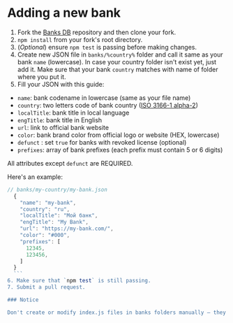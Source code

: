 # Adding a new bank

1. Fork the [Banks DB](https://github.com/Ramoona/banks-db) repository and then clone your fork.
2. `npm install` from your fork's root directory.
3. (_Optional_) ensure `npm test` is passing before making changes.
4. Create new JSON file in `banks/%country%` folder and call it same as your bank `name` (lowercase). In case your country folder isn't exist yet, just add it. Make sure that your bank `country` matches with name of folder where you put it.
5. Fill your JSON with this guide:

  * `name`: bank codename in lowercase (same as your file name)
  * `country`: two letters code of bank country ([ISO 3166-1 alpha-2](https://en.wikipedia.org/wiki/ISO_3166-1_alpha-2))
  * `localTitle`: bank title in local language
  * `engTitle`: bank title in English
  * `url`: link to official bank website
  * `color`: bank brand color from official logo or website (HEX, lowercase)
  * `defunct` : set `true` for banks with revoked license (optional)
  * `prefixes`: array of bank prefixes (each prefix must contain 5 or 6 digits)

  All attributes except `defunct` are REQUIRED.

  Here's an example:

  ```js
  // banks/my-country/my-bank.json
    {
      "name": "my-bank",
      "country": "ru",
      "localTitle": "Мой банк",
      "engTitle": "My Bank",
      "url": "https://my-bank.com/",
      "color": "#000",
      "prefixes": [
        12345,
        123456,
      ]
    }
    ```
6. Make sure that `npm test` is still passing.
7. Submit a pull request.

### Notice

Don't create or modify index.js files in banks folders manually — they are generated. You can run `npm run build` to update them.
